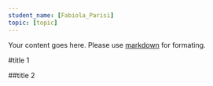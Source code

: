 ```yaml
---
student_name: [Fabiola_Parisi]
topic: [topic]
---
```

Your content goes here. Please use [markdown](https://docs.github.com/fr/get-started/writing-on-github/getting-started-with-writing-and-formatting-on-github) for formating.


#title 1

##title 2
